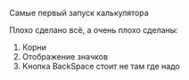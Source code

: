 Самые первый запуск калькулятора

Плохо сделано всё, а очень плохо сделаны:

1) Корни
2) Отображение значков
3) Кнопка BackSpace стоит не там где надо
